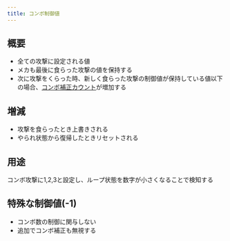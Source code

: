 ```yaml
---
title: コンボ制御値
---
```


## 概要
* 全ての攻撃に設定される値
* メカも最後に食らった攻撃の値を保持する
* 次に攻撃をくらった時、新しく食らった攻撃の制御値が保持している値以下の場合、[コンボ補正カウント](0102_comboscalingcount.md)が増加する

## 増減
* 攻撃を食らったとき上書きされる
* やられ状態から復帰したときリセットされる

## 用途
コンボ攻撃に1,2,3と設定し、ループ状態を数字が小さくなることで検知する

## 特殊な制御値(-1)
* コンボ数の制御に関与しない
* 追加でコンボ補正も無視する